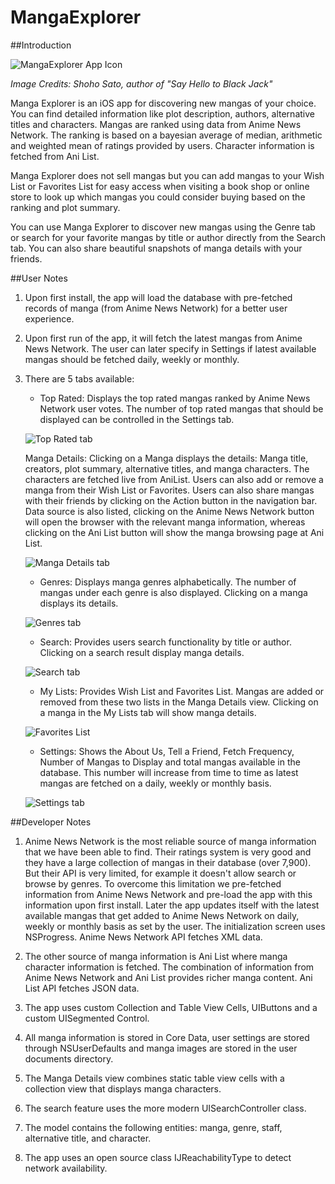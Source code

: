 # MangaExplorer

##Introduction

![MangaExplorer App Icon](https://raw.githubusercontent.com/sanjibahmad/MangaExplorer/master/MangaExplorer/Images.xcassets/AppIcon.appiconset/manga-explorer-180.png)

_Image Credits: Shoho Sato, author of "Say Hello to Black Jack"_

Manga Explorer is an iOS app for discovering new mangas of your choice. You can find 
detailed information like plot description, authors, alternative titles and characters. 
Mangas are ranked using data from Anime News Network. The ranking is based on a bayesian 
average of median, arithmetic and weighted mean of ratings provided by users. 
Character information is fetched from Ani List.

Manga Explorer does not sell mangas but you can add mangas to your Wish List or Favorites 
List for easy access when visiting a book shop or online store to look up which mangas 
you could consider buying based on the ranking and plot summary.

You can use Manga Explorer to discover new mangas using the Genre tab or search for your 
favorite mangas by title or author directly from the Search tab. You can also share 
beautiful snapshots of manga details with your friends.

##User Notes

1. Upon first install, the app will load the database with pre-fetched records of manga 
   (from Anime News Network) for a better user experience.    

2. Upon first run of the app, it will fetch the latest mangas from Anime News Network.
   The user can later specify in Settings if latest available mangas should be fetched 
   daily, weekly or monthly.

3. There are 5 tabs available:
    
   - Top Rated: Displays the top rated mangas ranked by Anime News Network user votes.
     The number of top rated mangas that should be displayed can be controlled in the
     Settings tab. 
     
    ![Top Rated tab](https://raw.githubusercontent.com/sanjibahmad/MangaExplorer/master/Screenshots/top-rated.png)
     
     Manga Details:
     Clicking on a Manga displays the details: Manga title, creators, plot summary, 
     alternative titles, and manga characters. The characters are fetched live from
     AniList. Users can also add or remove a manga from their Wish List or Favorites.
     Users can also share mangas with their friends by clicking on the Action button
     in the navigation bar. Data source is also listed, clicking on the Anime News 
     Network button will open the browser with the relevant manga information, whereas
     clicking on the Ani List button will show the manga browsing page at Ani List.

    ![Manga Details tab](https://raw.githubusercontent.com/sanjibahmad/MangaExplorer/master/Screenshots/manga-details.png)
     
   - Genres: Displays manga genres alphabetically. The number of mangas under each genre
     is also displayed. Clicking on a manga displays its details.
     
    ![Genres tab](https://raw.githubusercontent.com/sanjibahmad/MangaExplorer/master/Screenshots/genres.png)
     
   - Search: Provides users search functionality by title or author. Clicking on a search
     result display manga details.

    ![Search tab](https://raw.githubusercontent.com/sanjibahmad/MangaExplorer/master/Screenshots/search.png)
     
   - My Lists: Provides Wish List and Favorites List. Mangas are added or removed from 
     these two lists in the Manga Details view. Clicking on a manga in the My Lists tab
     will show manga details.

    ![Favorites List](https://raw.githubusercontent.com/sanjibahmad/MangaExplorer/master/Screenshots/favorites.png)
     
   - Settings: Shows the About Us, Tell a Friend, Fetch Frequency, Number of Mangas to
     Display and total mangas available in the database. This number will increase from
     time to time as latest mangas are fetched on a daily, weekly or monthly basis.

    ![Settings tab](https://raw.githubusercontent.com/sanjibahmad/MangaExplorer/master/Screenshots/settings.png)

##Developer Notes

1. Anime News Network is the most reliable source of manga information that we have been
   able to find. Their ratings system is very good and they have a large collection of
   mangas in their database (over 7,900). But their API is very limited, for example it
   doesn't allow search or browse by genres. To overcome this limitation we pre-fetched
   information from Anime News Network and pre-load the app with this information upon
   first install. Later the app updates itself with the latest available mangas that get
   added to Anime News Network on daily, weekly or monthly basis as set by the user.
   The initialization screen uses NSProgress. Anime News Network API fetches XML data.
   
2. The other source of manga information is Ani List where manga character information 
   is fetched. The combination of information from Anime News Network and Ani List
   provides richer manga content. Ani List API fetches JSON data.

3. The app uses custom Collection and Table View Cells, UIButtons and a custom 
   UISegmented Control.
   
4. All manga information is stored in Core Data, user settings are stored through
   NSUserDefaults and manga images are stored in the user documents directory.
   
5. The Manga Details view combines static table view cells with a collection view that 
   displays manga characters.
   
6. The search feature uses the more modern UISearchController class.

7. The model contains the following entities: manga, genre, staff, alternative title,
   and character.
   
8. The app uses an open source class IJReachabilityType to detect network availability.
